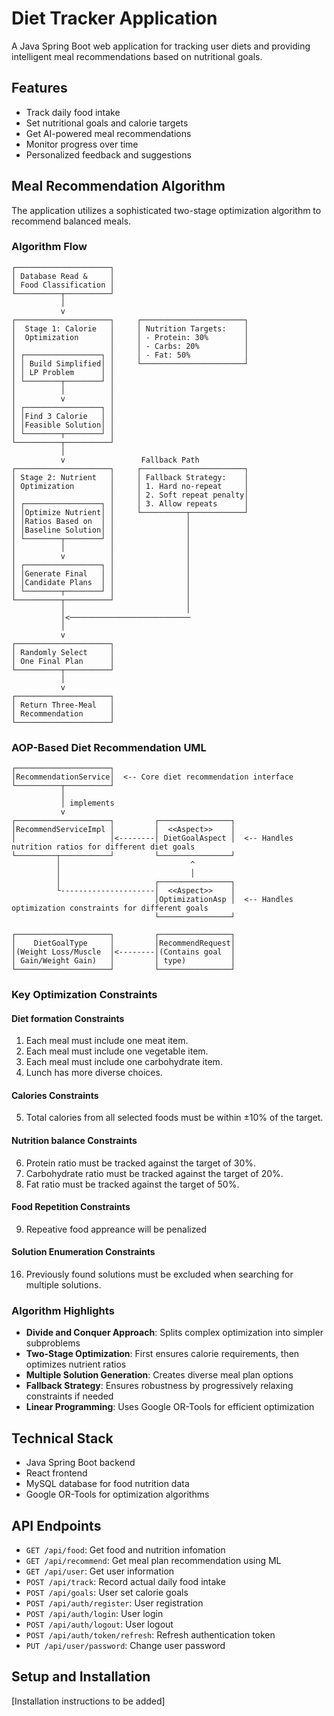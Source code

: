 # Diet Tracker Application

A Java Spring Boot web application for tracking user diets and providing intelligent meal recommendations based on nutritional goals.

## Features

-   Track daily food intake
-   Set nutritional goals and calorie targets
-   Get AI-powered meal recommendations
-   Monitor progress over time
-   Personalized feedback and suggestions

## Meal Recommendation Algorithm

The application utilizes a sophisticated two-stage optimization algorithm to recommend balanced meals.

### Algorithm Flow

```
┌─────────────────────┐
│ Database Read &     │
│ Food Classification │
└──────────┬──────────┘
           │
           v
┌─────────────────────┐     ┌───────────────────────┐
│  Stage 1: Calorie   │     │ Nutrition Targets:    │
│  Optimization       │     │ - Protein: 30%        │
│                     │     │ - Carbs: 20%          │
│ ┌─────────────────┐ │     │ - Fat: 50%            │
│ │ Build Simplified│ │     └───────────────────────┘
│ │ LP Problem      │ │
│ └────────┬────────┘ │
│          │          │
│          v          │
│ ┌─────────────────┐ │
│ │Find 3 Calorie   │ │
│ │Feasible Solution│ │
│ └────────┬────────┘ │
└──────────┬──────────┘
           │
           v                 Fallback Path
┌─────────────────────┐     ┌───────────────────────┐
│ Stage 2: Nutrient   │     │ Fallback Strategy:    │
│ Optimization        │     │ 1. Hard no-repeat     │
│                     │     │ 2. Soft repeat penalty│
│ ┌─────────────────┐ │     │ 3. Allow repeats      │
│ │Optimize Nutrient│ │     └──────────┬────────────┘
│ │Ratios Based on  │ │                │
│ │Baseline Solution│ │                │
│ └────────┬────────┘ │                │
│          │          │                │
│          v          │                │
│ ┌─────────────────┐ │                │
│ │Generate Final   │ │                │
│ │Candidate Plans  │ │                │
│ └────────┬────────┘ │                │
└──────────┬──────────┘                │
           │                           │
           │<───────────────────────────
           │
           v
┌─────────────────────┐
│ Randomly Select     │
│ One Final Plan      │
└──────────┬──────────┘
           │
           v
┌─────────────────────┐
│ Return Three-Meal   │
│ Recommendation      │
└─────────────────────┘
```

### AOP-Based Diet Recommendation UML

```
┌─────────────────────┐
│RecommendationService│  <-- Core diet recommendation interface
└──────────┬──────────┘
           │
           │ implements
           v
┌─────────────────────┐         ┌────────────────┐
│RecommendServiceImpl │         │  <<Aspect>>    │
│                     │<--------│ DietGoalAspect │  <-- Handles nutrition ratios for different diet goals
└─────────┬───────────┘         └────────────────┘
          │                             ^
          │                             │
          │                     ┌────────────────┐
          └---------------------│  <<Aspect>>    │
                                │OptimizationAsp │  <-- Handles optimization constraints for different goals
                                └────────────────┘

┌─────────────────────┐         ┌────────────────┐
│    DietGoalType     │         │RecommendRequest│
│(Weight Loss/Muscle  │<--------│(Contains goal  │
│ Gain/Weight Gain)   │         │ type)          │
└─────────────────────┘         └────────────────┘
```

### Key Optimization Constraints

#### Diet formation Constraints

1. Each meal must include one meat item.
2. Each meal must include one vegetable item.
3. Each meal must include one carbohydrate item.
4. Lunch has more diverse choices.

#### Calories Constraints

5. Total calories from all selected foods must be within ±10% of the target.

#### Nutrition balance Constraints

6. Protein ratio must be tracked against the target of 30%.
7. Carbohydrate ratio must be tracked against the target of 20%.
8. Fat ratio must be tracked against the target of 50%.

#### Food Repetition Constraints

9. Repeative food appreance will be penalized

#### Solution Enumeration Constraints

16. Previously found solutions must be excluded when searching for multiple solutions.

### Algorithm Highlights

-   **Divide and Conquer Approach**: Splits complex optimization into simpler subproblems
-   **Two-Stage Optimization**: First ensures calorie requirements, then optimizes nutrient ratios
-   **Multiple Solution Generation**: Creates diverse meal plan options
-   **Fallback Strategy**: Ensures robustness by progressively relaxing constraints if needed
-   **Linear Programming**: Uses Google OR-Tools for efficient optimization

## Technical Stack

-   Java Spring Boot backend
-   React frontend
-   MySQL database for food nutrition data
-   Google OR-Tools for optimization algorithms

## API Endpoints

-   `GET /api/food`: Get food and nutrition infomation
-   `GET /api/recommend`: Get meal plan recommendation using ML
-   `GET /api/user`: Get user information
-   `POST /api/track`: Record actual daily food intake
-   `POST /api/goals`: User set calorie goals
-   `POST /api/auth/register`: User registration
-   `POST /api/auth/login`: User login
-   `POST /api/auth/logout`: User logout
-   `POST /api/auth/token/refresh`: Refresh authentication token
-   `PUT /api/user/password`: Change user password

## Setup and Installation

[Installation instructions to be added] 
